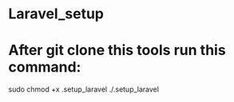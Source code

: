 # Laravel_setup
# After git clone this tools run this command:
sudo chmod +x .setup_laravel
./.setup_laravel
